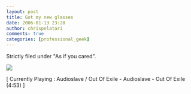 ```yaml
---
layout: post
title: Got my new glasses
date: 2006-01-13 23:28
author: chrispelatari
comments: true
categories: [professional_geek]
---
```


<p>Strictly filed under "As if you cared".</p>
<p><img src="http://www.chrisfrazier.net/images/new_glasses.png" /></p>
<p class="media">[ Currently Playing : Audioslave / Out Of Exile - Audioslave - 
Out Of Exile (4:53) ]</p>

